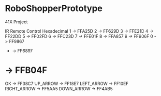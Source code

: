 # RoboShopperPrototype
41X Project

IR Remote Control Hexadecimal
1 -> FFA25D
2 -> FF629D
3 -> FFE21D
4 -> FF22DD
5 -> FF02FD
6 -> FFC23D
7 -> FFE01F
8 -> FFA857
9 -> FF906F
0 -> FF9867
* -> FF6897
# -> FFB04F
OK -> FF38C7
UP_ARROW -> FF18E7
LEFT_ARROW -> FF10EF
RIGHT_ARROW -> FF5AA5
DOWN_ARROW -> FF4AB5
